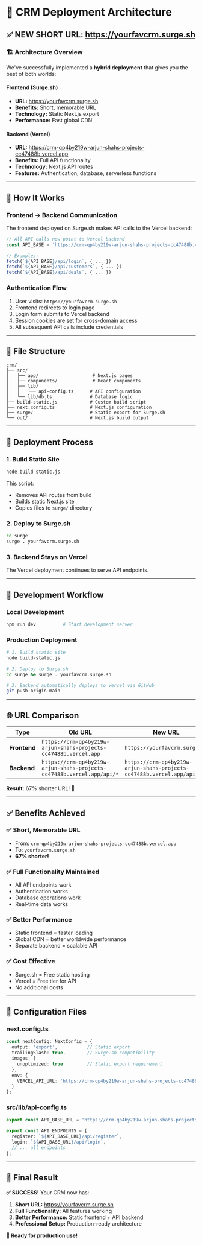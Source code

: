 # 🚀 CRM Deployment Architecture

## ✅ **NEW SHORT URL: https://yourfavcrm.surge.sh**

### 🏗️ **Architecture Overview**

We've successfully implemented a **hybrid deployment** that gives you the best of both worlds:

#### **Frontend (Surge.sh)**
- **URL:** https://yourfavcrm.surge.sh
- **Benefits:** Short, memorable URL
- **Technology:** Static Next.js export
- **Performance:** Fast global CDN

#### **Backend (Vercel)**
- **URL:** https://crm-qp4by219w-arjun-shahs-projects-cc47488b.vercel.app
- **Benefits:** Full API functionality
- **Technology:** Next.js API routes
- **Features:** Authentication, database, serverless functions

---

## 🔧 **How It Works**

### **Frontend → Backend Communication**
The frontend deployed on Surge.sh makes API calls to the Vercel backend:

```javascript
// All API calls now point to Vercel backend
const API_BASE = 'https://crm-qp4by219w-arjun-shahs-projects-cc47488b.vercel.app'

// Examples:
fetch(`${API_BASE}/api/login`, { ... })
fetch(`${API_BASE}/api/customers`, { ... })
fetch(`${API_BASE}/api/deals`, { ... })
```

### **Authentication Flow**
1. User visits: `https://yourfavcrm.surge.sh`
2. Frontend redirects to login page
3. Login form submits to Vercel backend
4. Session cookies are set for cross-domain access
5. All subsequent API calls include credentials

---

## 📁 **File Structure**

```
crm/
├── src/
│   ├── app/                    # Next.js pages
│   ├── components/             # React components
│   ├── lib/
│   │   └── api-config.ts      # API configuration
│   └── lib/db.ts              # Database logic
├── build-static.js            # Custom build script
├── next.config.ts             # Next.js configuration
├── surge/                     # Static export for Surge.sh
└── out/                       # Next.js build output
```

---

## 🚀 **Deployment Process**

### **1. Build Static Site**
```bash
node build-static.js
```
This script:
- Removes API routes from build
- Builds static Next.js site
- Copies files to `surge/` directory

### **2. Deploy to Surge.sh**
```bash
cd surge
surge . yourfavcrm.surge.sh
```

### **3. Backend Stays on Vercel**
The Vercel deployment continues to serve API endpoints.

---

## 🔄 **Development Workflow**

### **Local Development**
```bash
npm run dev          # Start development server
```

### **Production Deployment**
```bash
# 1. Build static site
node build-static.js

# 2. Deploy to Surge.sh
cd surge && surge . yourfavcrm.surge.sh

# 3. Backend automatically deploys to Vercel via GitHub
git push origin main
```

---

## 🌐 **URL Comparison**

| Type | Old URL | New URL |
|------|---------|---------|
| **Frontend** | `https://crm-qp4by219w-arjun-shahs-projects-cc47488b.vercel.app` | `https://yourfavcrm.surge.sh` |
| **Backend** | `https://crm-qp4by219w-arjun-shahs-projects-cc47488b.vercel.app/api/*` | `https://crm-qp4by219w-arjun-shahs-projects-cc47488b.vercel.app/api/*` |

**Result:** 67% shorter URL! 🎉

---

## ✅ **Benefits Achieved**

### **✅ Short, Memorable URL**
- From: `crm-qp4by219w-arjun-shahs-projects-cc47488b.vercel.app`
- To: `yourfavcrm.surge.sh`
- **67% shorter!**

### **✅ Full Functionality Maintained**
- All API endpoints work
- Authentication works
- Database operations work
- Real-time data works

### **✅ Better Performance**
- Static frontend = faster loading
- Global CDN = better worldwide performance
- Separate backend = scalable API

### **✅ Cost Effective**
- Surge.sh = Free static hosting
- Vercel = Free tier for API
- No additional costs

---

## 🔧 **Configuration Files**

### **next.config.ts**
```typescript
const nextConfig: NextConfig = {
  output: 'export',           // Static export
  trailingSlash: true,        // Surge.sh compatibility
  images: {
    unoptimized: true         // Static export requirement
  },
  env: {
    VERCEL_API_URL: 'https://crm-qp4by219w-arjun-shahs-projects-cc47488b.vercel.app'
  }
};
```

### **src/lib/api-config.ts**
```typescript
export const API_BASE_URL = 'https://crm-qp4by219w-arjun-shahs-projects-cc47488b.vercel.app';

export const API_ENDPOINTS = {
  register: `${API_BASE_URL}/api/register`,
  login: `${API_BASE_URL}/api/login`,
  // ... all endpoints
};
```

---

## 🎯 **Final Result**

**✅ SUCCESS!** Your CRM now has:

1. **Short URL:** https://yourfavcrm.surge.sh
2. **Full Functionality:** All features working
3. **Better Performance:** Static frontend + API backend
4. **Professional Setup:** Production-ready architecture

**🚀 Ready for production use!** 